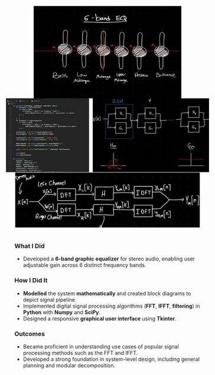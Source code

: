 <div style = "display: flex; gap: 10px; justify-content: center;">
  <img src = "/projects/graphicequalizer/ge5.png" width="400" height="250">
</div>

<div style = "display: flex; gap: 10px; justify-content: center;">
  <img src = "/projects/graphicequalizer/ge4.png" width="400" height="200">
  <img src = "/projects/graphicequalizer/ge3.png" width="400" height="200">
</div>

<div style = "display: flex; gap: 10px; justify-content: center;">
  <img src = "/projects/graphicequalizer/ge2.png" width="500" height="150">
</div>


<br>

### What I Did
- Developed a **6-band graphic equalizer** for stereo audio, enabling user adjustable gain across 6 distinct frequency bands.

### How I Did It
- **Modelled** the system **mathematically** and created block diagrams to depict signal pipeline.
- Implemented digital signal processing algorithms (**FFT**, **IFFT**, **filtering**) in **Python** with **Numpy** and **SciPy**.
- Designed a responsive **graphical user interface** using **Tkinter**.

### Outcomes
- Became proficient in understanding use cases of popular signal processing methods such as the FFT and IFFT.
- Developed a strong foundation in system-level design, including general planning and modular decomposition.
